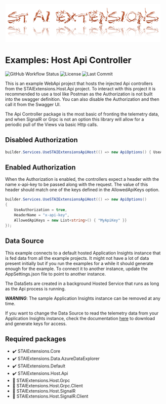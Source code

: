 ﻿![Logo](https://github.com/TrevorMare/STAIExtensions/blob/15fe0579e00cfa9763671fc33816c7251e933a7b/src/STAIExtensions/Resources/logo_full.png?raw=true)

# Examples: Host Api Controller

![GitHub Workflow Status](https://img.shields.io/github/workflow/status/TrevorMare/STAIExtensions/.NET?style=for-the-badge)
![License](https://img.shields.io/github/license/trevormare/staiextensions?style=for-the-badge)
![Last Commit](https://img.shields.io/github/last-commit/trevormare/staiextensions?style=for-the-badge)

This is an example WebApi project that hosts the injected Api controllers 
from the STAIExtensions.Host.Api project. To interact with this project it is recommended
to use a tool like Postman as the Authorization is not built into the swagger definition. You
can also disable the Authorization and then call it from the Swagger UI.

The Api Controller package is the most basic of fronting the telemetry data, and 
when SignalR or Grpc is not an option this library will allow for a periodic pull of the Views via basic Http calls.


## Disabled Authorization

```c#
builder.Services.UseSTAIExtensionsApiHost(() => new ApiOptions() { UseAuthorization = false });
```

## Enabled Authorization

When the Authorization is enabled, the controllers expect a header with the name x-api-key to be passed along with the request. The value of this header should match
one of the keys defined in the AllowedApiKeys option.

```c#
builder.Services.UseSTAIExtensionsApiHost(() => new ApiOptions() 
{ 
    UseAuthorization = true,
    HeaderName = "x-api-key",
    AllowedApiKeys = new List<string>() { "MyApiKey" }} 
});
```

## Data Source
This example connects to a default hosted Application Insights instance that is fed data 
from all the example projects. It might not have a lot of data present initially but if you run the examples
for a while it should generate enough for the example. To connect it to another instance, update the AppSettings.json file to point to another instance.

The DataSets are created in a background Hosted Service that runs as long as the Api process is running.

***WARNING***: The sample Application Insights instance can be removed at any time.

If you want to change the Data Source to read the telemetry data from your Application Insights instance,
check the documentation [here](https://github.com/TrevorMare/STAIExtensions/tree/main/src/STAIExtensions/STAIExtensions.Data.AzureDataExplorer)
to download and generate keys for access.

## Required packages

- :heavy_check_mark: STAIExtensions.Core
- :heavy_check_mark: STAIExtensions.Data.AzureDataExplorer
- :heavy_check_mark: STAIExtensions.Default
- :heavy_check_mark: STAIExtensions.Host.Api
- :black_square_button: STAIExtensions.Host.Grpc
- :black_square_button: STAIExtensions.Host.Grpc.Client
- :black_square_button: STAIExtensions.Host.SignalR
- :black_square_button: STAIExtensions.Host.SignalR.Client